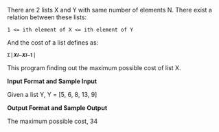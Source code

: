 There are 2 lists X and Y with same number of elements N. There exist a relation between these lists:  

	1 <= ith element of X <= ith element of Y

And the cost of a list defines as:  

	Σ|𝑿𝒊−𝑿𝒊−𝟏|

This program finding out the maximum possible cost of list X.  

**Input Format and Sample Input**  

Given a list Y,
Y = [5, 6, 8, 13, 9]

**Output Format and Sample Output**

The maximum possible cost, 34




